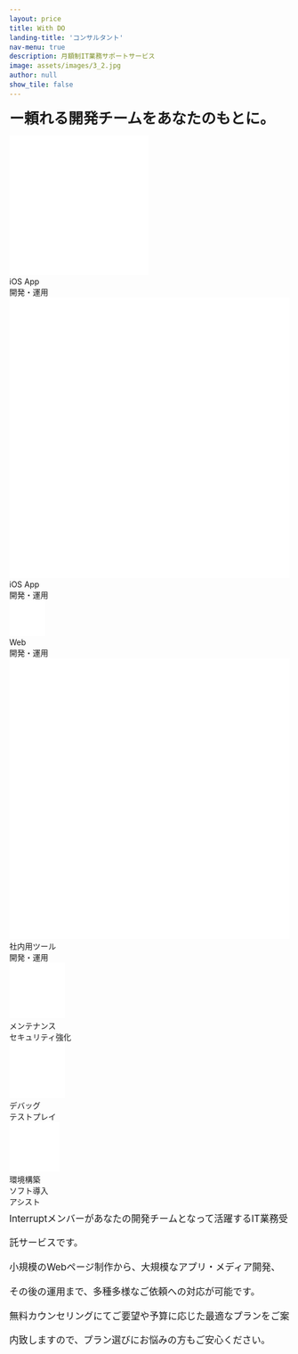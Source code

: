```yaml
---
layout: price
title: With DO 
landing-title: 'コンサルタント'
nav-menu: true
description: 月額制IT業務サポートサービス
image: assets/images/3_2.jpg
author: null
show_tile: false
---
```

<span style="font-weight:bold;font-size:1.9em;margin-bottom:40px;">ー頼れる開発チームをあなたのもとに。</span><br>
<div class="withdoimages">
<div><img src="/assets/images/icons8/icons8-apple-app-store-250.png"/><div>iOS App<br>開発・運用</div></div>
<div><img src="/assets/images/icons8/icons8-androidos-512.png"/><div>iOS App<br>開発・運用</div></div>
<div><img src="/assets/images/icons8/icons8-ww-64.png"/><div>Web<br>開発・運用</div></div>
<div><img src="/assets/images/icons8/icons8-service-512.png"/><div>社内用ツール<br>開発・運用</div></div>
<div><img src="/assets/images/icons8/icons8-security-100.png"/><div>メンテナンス<br>セキュリティ強化</div></div>
<div><img src="/assets/images/icons8/icons8-todo-100.png"/><div>デバッグ<br>テストプレイ</div></div>
<div><img src="/assets/images/icons8/icons8-cs-90.png"/><div>環境構築<br>ソフト導入<br>アシスト</div></div>
</div>

<span style="font-weight:normal;font-size:1.2em;line-height:2.6em;margin-top: 50px;">
Interruptメンバーがあなたの開発チームとなって活躍するIT業務受託サービスです。<br>
小規模のWebページ制作から、大規模なアプリ・メディア開発、その後の運用まで、多種多様なご依頼への対応が可能です。<br>
無料カウンセリングにてご要望や予算に応じた最適なプランをご案内致しますので、プラン選びにお悩みの方もご安心ください。<br>
</span><br>
